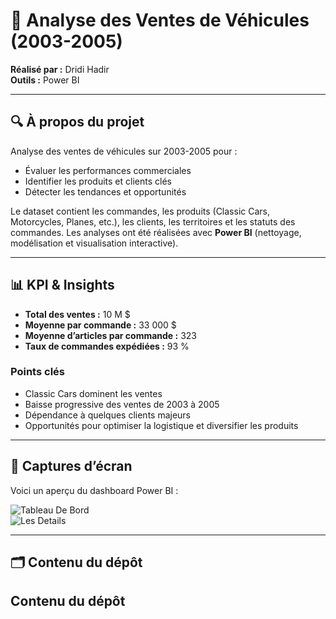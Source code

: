 # 🚗 Analyse des Ventes de Véhicules (2003-2005)

**Réalisé par :** Dridi Hadir  
**Outils :** Power BI  

---

## 🔍 À propos du projet

Analyse des ventes de véhicules sur 2003-2005 pour :  
- Évaluer les performances commerciales  
- Identifier les produits et clients clés  
- Détecter les tendances et opportunités  

Le dataset contient les commandes, les produits (Classic Cars, Motorcycles, Planes, etc.), les clients, les territoires et les statuts des commandes. Les analyses ont été réalisées avec **Power BI** (nettoyage, modélisation et visualisation interactive).

---

## 📊 KPI & Insights

- **Total des ventes :** 10 M $  
- **Moyenne par commande :** 33 000 $  
- **Moyenne d’articles par commande :** 323  
- **Taux de commandes expédiées :** 93 %  

### Points clés
- Classic Cars dominent les ventes  
- Baisse progressive des ventes de 2003 à 2005  
- Dépendance à quelques clients majeurs  
- Opportunités pour optimiser la logistique et diversifier les produits  

---

## 📸 Captures d’écran

Voici un aperçu du dashboard Power BI :  

![Tableau De Bord](<img width="1160" height="652" alt="image" src="https://github.com/user-attachments/assets/4205a95d-cc1b-44b2-a2fd-74de1978703c" />
)  
![Les Details](<img width="1161" height="658" alt="image" src="https://github.com/user-attachments/assets/b8f8d706-ff72-4166-9a1e-9e19c2e09cdc" />
)  




---

## 🗂 Contenu du dépôt


## Contenu du dépôt


